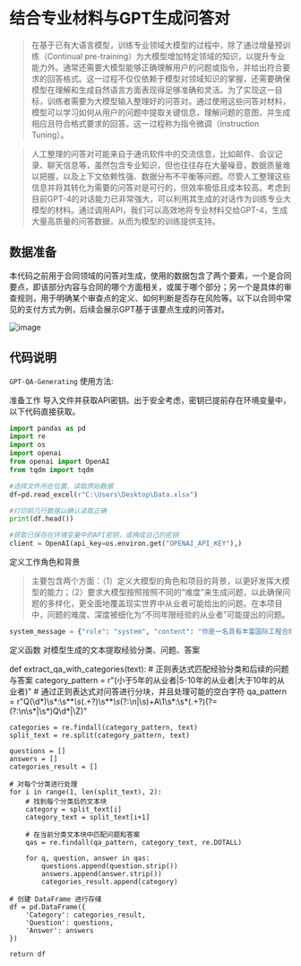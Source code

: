 # 结合专业材料与GPT生成问答对

>在基于已有大语言模型，训练专业领域大模型的过程中，除了通过增量预训练（Continual pre-training）为大模型增加特定领域的知识，以提升专业能力外。通常还需要大模型能够正确理解用户的问题或指令，并给出符合要求的回答格式。这一过程不仅仅依赖于模型对领域知识的掌握，还需要确保模型在理解和生成自然语言方面表现得足够准确和灵活。为了实现这一目标，训练者需要为大模型输入整理好的问答对。通过使用这些问答对材料，模型可以学习如何从用户的问题中提取关键信息，理解问题的意图，并生成相应且符合格式要求的回答。这一过程称为指令微调（Instruction Tuning）。

>人工整理的问答对可能来自于通讯软件中的交流信息，比如邮件、会议记录、聊天信息等，虽然包含专业知识，但也往往存在大量噪音，数据质量难以把握，以及上下文依赖性强、数据分布不平衡等问题。尽管人工整理这些信息并将其转化为需要的问答对是可行的，但效率极低且成本较高。考虑到目前GPT-4的对话能力已非常强大，可以利用其生成的对话作为训练专业大模型的材料。通过调用API，我们可以高效地将专业材料交给GPT-4，生成大量高质量的问答数据，从而为模型的训练提供支持。

## 数据准备
本代码之前用于合同领域的问答对生成，使用的数据包含了两个要素，一个是合同要点，即该部分内容与合同的哪个方面相关，或属于哪个部分；另一个是具体的审查规则，用于明确某个审查点的定义、如何判断是否存在风险等。以下以合同中常见的支付方式为例，后续会展示GPT基于该要点生成的问答对。

![image](https://github.com/user-attachments/assets/4fec875e-5616-49ad-9571-90a75bc9cc9d)

## 代码说明

`GPT-QA-Generating` 使用方法:

准备工作
导入文件并获取API密钥。出于安全考虑，密钥已提前存在环境变量中，以下代码直接获取。

```python
import pandas as pd
import re
import os
import openai
from openai import OpenAI
from tqdm import tqdm

#选择文件所在位置，读取原始数据
df=pd.read_excel(r"C:\Users\Desktop\Data.xlsx")

#打印前几行数据以确认读取正确
print(df.head())

#获取已保存在环境变量中的API密钥，或换成自己的密钥
client = OpenAI(api_key=os.environ.get("OPENAI_API_KEY"),)
```

定义工作角色和背景
>主要包含两个方面：（1）定义大模型的角色和项目的背景，以更好发挥大模型的能力；（2）要求大模型按照按照不同的“难度”来生成问题，以此确保问题的多样化，更全面地覆盖现实世界中从业者可能给出的问题。在本项目中，问题的难度、深度被细化为“不同年限经验的从业者”可能提出的问题。

```python
system_message = {"role": "system", "content": "你是一名具有丰富国际工程合同管理经验、AI相关经验的LLM模型训练师，我需要大量的问答数据对模型进行训练，因此需要你帮助生成。请站在承包商一方从业人员的角度，以符合逻辑的方式进行提问和回答，你可以生成多条，从而覆盖这个知识点，并展现出不同的形式。要求领域为国际工程商务合同管理，从“小于5年的从业者”，“5-10年的从业者”，“大于10年的从业者”，根据这些用户可能出现的疑问生成不同难度的问答，问答前先展示是三类从业者中哪一类，然后给出问题：Q计数:问题内容，如Q1....Q2；答案：A计数:答案内容,"}
```

定义函数
对模型生成的文本提取经验分类、问题、答案


def extract_qa_with_categories(text):
    # 正则表达式匹配经验分类和后续的问题与答案
    category_pattern = r"(小于5年的从业者|5-10年的从业者|大于10年的从业者)"
    # 通过正则表达式对问答进行分块，并且处理可能的空白字符
    qa_pattern = r"Q(\d*)\s*:\s*\**\s*(.+?)\s*\**\s*(?:\n|\s)+A\1\s*:\s*(.+?)(?=(?:\n\s*|\s*)Q\d*|\Z)"
    
    categories = re.findall(category_pattern, text)
    split_text = re.split(category_pattern, text)
    
    questions = []
    answers = []
    categories_result = []
    
    # 对每个分类进行处理
    for i in range(1, len(split_text), 2):
        # 找到每个分类后的文本块
        category = split_text[i]
        category_text = split_text[i+1]
        
        # 在当前分类文本块中匹配问题和答案
        qas = re.findall(qa_pattern, category_text, re.DOTALL)
        
        for q, question, answer in qas:
            questions.append(question.strip())
            answers.append(answer.strip())
            categories_result.append(category)
    
    # 创建 DataFrame 进行存储
    df = pd.DataFrame({
        'Category': categories_result,
        'Question': questions,
        'Answer': answers
    })
    
    return df



